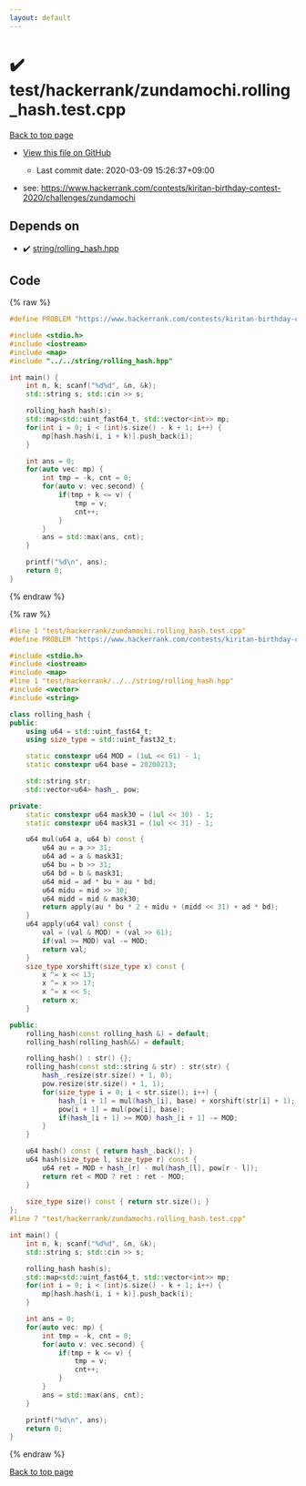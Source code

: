 ```yaml
---
layout: default
---
```


<!-- mathjax config similar to math.stackexchange -->
<script type="text/javascript" async
  src="https://cdnjs.cloudflare.com/ajax/libs/mathjax/2.7.5/MathJax.js?config=TeX-MML-AM_CHTML">
</script>
<script type="text/x-mathjax-config">
  MathJax.Hub.Config({
    TeX: { equationNumbers: { autoNumber: "AMS" }},
    tex2jax: {
      inlineMath: [ ['$','$'] ],
      processEscapes: true
    },
    "HTML-CSS": { matchFontHeight: false },
    displayAlign: "left",
    displayIndent: "2em"
  });
</script>

<script type="text/javascript" src="https://cdnjs.cloudflare.com/ajax/libs/jquery/3.4.1/jquery.min.js"></script>
<script src="https://cdn.jsdelivr.net/npm/jquery-balloon-js@1.1.2/jquery.balloon.min.js" integrity="sha256-ZEYs9VrgAeNuPvs15E39OsyOJaIkXEEt10fzxJ20+2I=" crossorigin="anonymous"></script>
<script type="text/javascript" src="../../../assets/js/copy-button.js"></script>
<link rel="stylesheet" href="../../../assets/css/copy-button.css" />


# :heavy_check_mark: test/hackerrank/zundamochi.rolling_hash.test.cpp

<a href="../../../index.html">Back to top page</a>

* <a href="{{ site.github.repository_url }}/blob/master/test/hackerrank/zundamochi.rolling_hash.test.cpp">View this file on GitHub</a>
    - Last commit date: 2020-03-09 15:26:37+09:00


* see: <a href="https://www.hackerrank.com/contests/kiritan-birthday-contest-2020/challenges/zundamochi">https://www.hackerrank.com/contests/kiritan-birthday-contest-2020/challenges/zundamochi</a>


## Depends on

* :heavy_check_mark: <a href="../../../library/string/rolling_hash.hpp.html">string/rolling_hash.hpp</a>


## Code

<a id="unbundled"></a>
{% raw %}
```cpp
#define PROBLEM "https://www.hackerrank.com/contests/kiritan-birthday-contest-2020/challenges/zundamochi"

#include <stdio.h>
#include <iostream>
#include <map>
#include "../../string/rolling_hash.hpp"

int main() {
    int n, k; scanf("%d%d", &n, &k);
    std::string s; std::cin >> s;

    rolling_hash hash(s);
    std::map<std::uint_fast64_t, std::vector<int>> mp;
    for(int i = 0; i < (int)s.size() - k + 1; i++) {
        mp[hash.hash(i, i + k)].push_back(i);
    }

    int ans = 0;
    for(auto vec: mp) {
        int tmp = -k, cnt = 0;
        for(auto v: vec.second) {
            if(tmp + k <= v) {
                tmp = v;
                cnt++;
            }
        }
        ans = std::max(ans, cnt);
    }

    printf("%d\n", ans);
    return 0;
}

```
{% endraw %}

<a id="bundled"></a>
{% raw %}
```cpp
#line 1 "test/hackerrank/zundamochi.rolling_hash.test.cpp"
#define PROBLEM "https://www.hackerrank.com/contests/kiritan-birthday-contest-2020/challenges/zundamochi"

#include <stdio.h>
#include <iostream>
#include <map>
#line 1 "test/hackerrank/../../string/rolling_hash.hpp"
#include <vector>
#include <string>

class rolling_hash {
public:
	using u64 = std::uint_fast64_t;
	using size_type = std::uint_fast32_t;

	static constexpr u64 MOD = (1uL << 61) - 1;
	static constexpr u64 base = 20200213;

	std::string str;
	std::vector<u64> hash_, pow;

private:
	static constexpr u64 mask30 = (1ul << 30) - 1;
	static constexpr u64 mask31 = (1ul << 31) - 1;

	u64 mul(u64 a, u64 b) const {
		u64 au = a >> 31;
		u64 ad = a & mask31;
		u64 bu = b >> 31;
		u64 bd = b & mask31;
		u64 mid = ad * bu + au * bd;
		u64 midu = mid >> 30;
		u64 midd = mid & mask30;
		return apply(au * bu * 2 + midu + (midd << 31) + ad * bd);
	}
	u64 apply(u64 val) const {
		val = (val & MOD) + (val >> 61);
		if(val >= MOD) val -= MOD;
		return val;
	}
	size_type xorshift(size_type x) const {
		x ^= x << 13;
		x ^= x >> 17;
		x ^= x << 5;
		return x;
	}

public:
	rolling_hash(const rolling_hash &) = default;
	rolling_hash(rolling_hash&&) = default;

	rolling_hash() : str() {};
	rolling_hash(const std::string & str) : str(str) {
		hash_.resize(str.size() + 1, 0);
		pow.resize(str.size() + 1, 1);
		for(size_type i = 0; i < str.size(); i++) {
			hash_[i + 1] = mul(hash_[i], base) + xorshift(str[i] + 1);
			pow[i + 1] = mul(pow[i], base);
			if(hash_[i + 1] >= MOD) hash_[i + 1] -= MOD;
		}
	}

	u64 hash() const { return hash_.back(); }
	u64 hash(size_type l, size_type r) const {
		u64 ret = MOD + hash_[r] - mul(hash_[l], pow[r - l]);
		return ret < MOD ? ret : ret - MOD;
	}
	
	size_type size() const { return str.size(); }
};
#line 7 "test/hackerrank/zundamochi.rolling_hash.test.cpp"

int main() {
    int n, k; scanf("%d%d", &n, &k);
    std::string s; std::cin >> s;

    rolling_hash hash(s);
    std::map<std::uint_fast64_t, std::vector<int>> mp;
    for(int i = 0; i < (int)s.size() - k + 1; i++) {
        mp[hash.hash(i, i + k)].push_back(i);
    }

    int ans = 0;
    for(auto vec: mp) {
        int tmp = -k, cnt = 0;
        for(auto v: vec.second) {
            if(tmp + k <= v) {
                tmp = v;
                cnt++;
            }
        }
        ans = std::max(ans, cnt);
    }

    printf("%d\n", ans);
    return 0;
}

```
{% endraw %}

<a href="../../../index.html">Back to top page</a>


